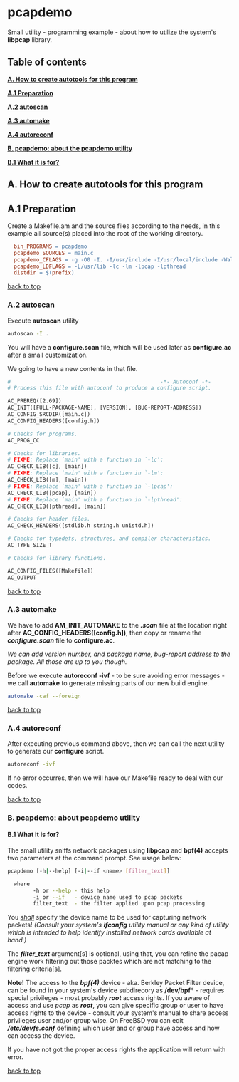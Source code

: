 # pcapdemo #

Small utility - programming example - about how to utilize the system's **libpcap** library.

## <a name="TOP">Table of contents</a>

**[A. How to create autotools for this program](#A)**

**[A.1 Preparation](#a1-preparation)**

**[A.2 autoscan](#a2-autoscan)**

**[A.3 automake](#a3-automake)**

**[A.4 autoreconf](#a4-autoreconf)**

**[B. pcapdemo: about the pcapdemo utility](#B)**

**[B.1 What it is for?](#B1)**

## A. How to create autotools for this program

## A.1 Preparation
Create a Makefile.am and the source files according to the needs, in this example all source(s) placed into the root of the working directory.

```makefile
  bin_PROGRAMS = pcapdemo
  pcapdemo_SOURCES = main.c
  pcapdemo_CFLAGS = -g -O0 -I. -I/usr/include -I/usr/local/include -Wall -Wextra
  pcapdemo_LDFLAGS = -L/usr/lib -lc -lm -lpcap -lpthread
  distdir = $(prefix)
```

[back to top](#TOP)

### A.2 autoscan
Execute **autoscan** utility
```bash
autoscan -I .
```
You will have a **configure.scan** file, which will be used later as **configure.ac** after a small customization.

We going to have a new contents in that file.
```makefile
#                                               -*- Autoconf -*-
# Process this file with autoconf to produce a configure script.

AC_PREREQ([2.69])
AC_INIT([FULL-PACKAGE-NAME], [VERSION], [BUG-REPORT-ADDRESS])
AC_CONFIG_SRCDIR([main.c])
AC_CONFIG_HEADERS([config.h])

# Checks for programs.
AC_PROG_CC

# Checks for libraries.
# FIXME: Replace `main' with a function in `-lc':
AC_CHECK_LIB([c], [main])
# FIXME: Replace `main' with a function in `-lm':
AC_CHECK_LIB([m], [main])
# FIXME: Replace `main' with a function in `-lpcap':
AC_CHECK_LIB([pcap], [main])
# FIXME: Replace `main' with a function in `-lpthread':
AC_CHECK_LIB([pthread], [main])

# Checks for header files.
AC_CHECK_HEADERS([stdlib.h string.h unistd.h])

# Checks for typedefs, structures, and compiler characteristics.
AC_TYPE_SIZE_T

# Checks for library functions.

AC_CONFIG_FILES([Makefile])
AC_OUTPUT
```

[back to top](#TOP)

### A.3 automake
We have to add **AM_INIT_AUTOMAKE** to the  ***.scan*** file at the location right after **AC_CONFIG_HEADERS([config.h])**, then copy or rename the ***configure.scan*** file to **configure.ac**.

*We can add version number, and package name, bug-report address to the package. All those are up to you though.*

Before we execute **autoreconf -ivf** - to be sure avoiding error messages - we call **automake** to generate missing parts of our new build engine.

```bash
automake -caf --foreign
```

[back to top](#TOP)

### A.4 autoreconf
After executing previous command above, then we can call the next utility to generate our **configure** script.
```bash
autoreconf -ivf
```

If no error occurres, then we will have our Makefile ready to deal with our codes.

[back to top](#TOP)

### <a name="B">B. pcapdemo: about pcapdemo utility</a>

#### <a name="B1">B.1 What it is for?</a>
The small utility sniffs network packages using **libpcap** and **bpf(4)** accepts two parameters at the command prompt. See usage below:
```bash
pcapdemo [-h|--help] [-i|--if <name> [filter_text]]

  where
        -h or --help - this help
        -i or --if   - device name used to pcap packets
        filter_text  - the filter applied upon pcap processing
```
You <u>*shall*</u> specify the device name to be used for capturing network packets! *(Consult your system's **ifconfig** utility manual or any kind of utility which is intended to help identify installed network cards available at hand.)*

The ***filter_text*** argument[s] is optional, using that, you can refine the pacap engine work filtering out those packtes which are not matching to the filtering criteria[s].

**Note!** The access to the ***bpf(4)*** device - aka. Berkley Packet Filter device, can be found in your system's device subdirecory as **/dev/bpf*** - requires special privileges - most probably ***root*** access rights. If you aware of access and use *pcap* as ***root***, you can give specific group or user to have access rights to the device - consult your system's manual to share access privileges user and/or group wise. On FreeBSD you can edit ***/etc/devfs.conf*** defining which user and or group have access and how can access the device.

If you have not got the proper access rights the application will return with error.

[back to top](#TOP)